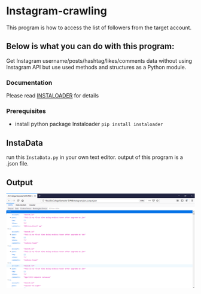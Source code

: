 # Instagram-crawling
This program is how to access the list of followers from the target account.

## Below is what you can do with this program:
Get Instagram username/posts/hashtag/likes/comments data without using Instagram API but use used methods and structures as a Python module. 

### Documentation
Please read [INSTALOADER](https://instaloader.github.io/as-module.html) for details

### Prerequisites
* install python package Instaloader ```pip install instaloader```

## InstaData
run this ```InstaData.py``` in your own text editor. output of this program is a .json file. 

## Output
![Output from ```InstaData.py``` ](CrawlingOutput.png)
